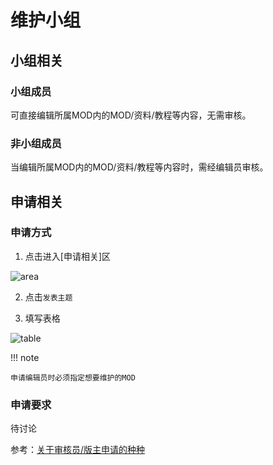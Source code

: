 # 维护小组

## 小组相关

### 小组成员

可直接编辑所属MOD内的MOD/资料/教程等内容，无需审核。

### 非小组成员

当编辑所属MOD内的MOD/资料/教程等内容时，需经编辑员审核。

## 申请相关

### 申请方式
1. 点击进入[申请相关]区

![area](https://cloud.githubusercontent.com/assets/13271372/16149746/62559404-34c5-11e6-9dbd-3983cf491c7d.png)

2. 点击`发表主题`

3. 填写表格

![table](https://cloud.githubusercontent.com/assets/13271372/16149894/528095fa-34c6-11e6-998d-f4f43b596a1f.png)


!!! note

    申请编辑员时必须指定想要维护的MOD

### 申请要求

待讨论

参考：[关于审核员/版主申请的种种](http://bbs.mcmod.cn/forum.php?mod=viewthread&tid=140#lastpost)
